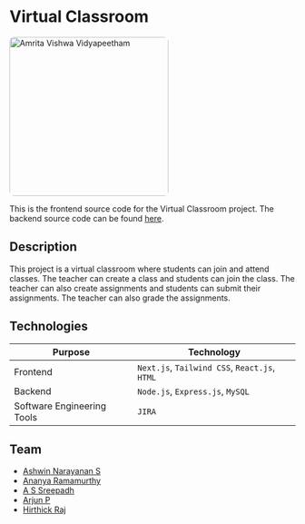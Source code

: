 # Virtual Classroom

<img src="https://s3-us-west-2.amazonaws.com/cbi-image-service-prd/original/086696ef-c1c5-4ba1-97d8-1f0c25a9e260.png" alt="Amrita Vishwa Vidyapeetham" style="border-radius: 8px; width: 280px;"/>

This is the frontend source code for the Virtual Classroom project. The backend source code can be found [here](https://github.com/sreepadh-sandilya/virtual_classroom_backend).

## Description

This project is a virtual classroom where students can join and attend classes. The teacher can create a class and students can join the class. The teacher can also create assignments and students can submit their assignments. The teacher can also grade the assignments.

## Technologies

| Purpose | Technology |
| --- | --- |
| Frontend | `Next.js`, `Tailwind CSS`, `React.js`, `HTML` |
| Backend | `Node.js`, `Express.js`, `MySQL` |
| Software Engineering Tools | `JIRA` |

## Team

- [Ashwin Narayanan S](https://ashrockzzz2003.github.io/portfolio/)
- [Ananya Ramamurthy](https://www.linkedin.com/in/ananya-r-370913229)
- [A S Sreepadh](https://www.linkedin.com/in/avadhanam-sandilya-sreepadh-055720248/)
- [Arjun P](https://www.linkedin.com/in/arjun-prakash-172a19257/)
- [Hirthick Raj](https://www.linkedin.com/in/hirthick-raj-677ab1246/)
